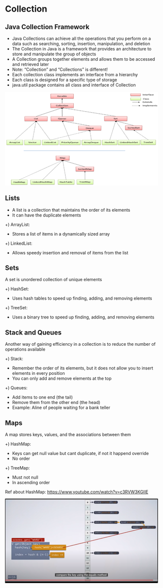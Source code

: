 # Collection

## Java Collection Framework
- Java Collections can achieve all the operations that you perform on a data such as searching, sorting, insertion, manipulation, and deletion
- The Collection in Java is a framework that provides an architecture to store and manipulate the group of objects
- A Collection groups together elements and allows them to be accessed and retrieved later
- Note: “Collection” and “Collections” is different!
- Each collection class implements an interface from a hierarchy
- Each class is designed for a specific type of storage
- java.util package contains all class and interface of Collection

<img src="blog/java/img/collection.png" style="display: block; margin-right: auto; margin-left: auto;">

## **Lists**
- A list is a collection that maintains the order of its elements
- It can have the duplicate elements

+) ArrayList: 
- Stores a list of items in a dynamically sized array

+) LinkedList:
- Allows speedy insertion and removal of items from the list

## **Sets**

A set is unordered collection of unique elements

+) HashSet: 
- Uses hash tables to speed up finding, adding, and removing elements

+) TreeSet:
- Uses a binary tree to speed up finding, adding, and removing elements

## **Stack and Queues**

Another way of gaining efficiency in a collection is to reduce the number of operations available 

+) Stack: 
-   Remember the order of its elements, but it does not allow you to insert elements in 	every position 
-   You can only add and remove elements at the top

+) Queues:
-  Add items to one end (the tail)
-    Remove them from the other end (the head)
-    Example: Aline of people waiting for a bank teller

## **Maps**

A map stores keys, values, and the associations between them

+) HashMap: 
-  Keys can get null value but cant duplicate, if not it happend override
-  No order


+) TreeMap:
-  Must not null
-  In ascending order


Ref about HashMap: https://www.youtube.com/watch?v=c3RVW3KGIIE

<img src="blog/java/img/collection1.png" style="display: block; margin-right: auto; margin-left: auto;">



